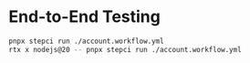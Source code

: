 # End-to-End Testing

```bash
pnpx stepci run ./account.workflow.yml
rtx x nodejs@20 -- pnpx stepci run ./account.workflow.yml
```